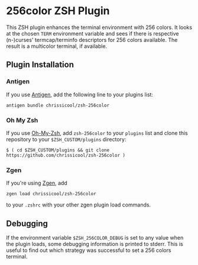# 256color ZSH Plugin

This ZSH plugin enhances the terminal environment with 256 colors. It looks at
the chosen `TERM` environment variable and sees if there is respective
(n-)curses' termcap/terminfo descriptors for 256 colors available. The result
is a multicolor terminal, if available.

## Plugin Installation

### Antigen

If you use [Antigen](http://antigen.sharats.me/ "Antigen plugin manager for ZSH"),
add the following line to your plugins list:

`antigen bundle chrissicool/zsh-256color`

### Oh My Zsh

If you use [Oh-My-Zsh](https://github.com/robbyrussell/oh-my-zsh "OMZ manager for ZSH"),
add `zsh-256color` to your `plugins` list and clone this repository to your
`$ZSH_CUSTOM/plugins` directory:

`$ ( cd $ZSH_CUSTOM/plugins && git clone https://github.com/chrissicool/zsh-256color )`

### Zgen

If you're using [Zgen](https://github.com/tarjoilija/zgen), add

`zgen load chrissicool/zsh-256color`

to your `.zshrc` with your other zgen plugin load commands.

## Debugging

If the environment variable `$ZSH_256COLOR_DEBUG` is set to any value when the
plugin loads, some debugging information is printed to stderr. This is useful
to find out which strategy was successful to set a 256 colors terminal.
